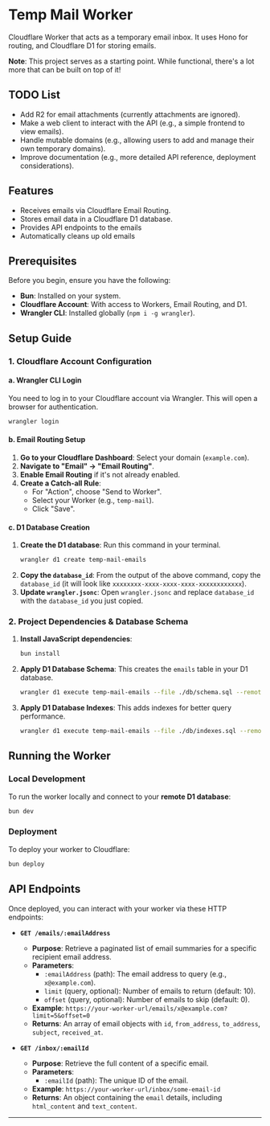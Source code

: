# Temp Mail Worker

Cloudflare Worker that acts as a temporary email inbox. It uses Hono for routing, and Cloudflare D1 for storing emails.

**Note**: This project serves as a starting point. While functional, there's a lot more that can be built on top of it!

## TODO List

*   Add R2 for email attachments (currently attachments are ignored).
*   Make a web client to interact with the API (e.g., a simple frontend to view emails).
*   Handle mutable domains (e.g., allowing users to add and manage their own temporary domains).
*   Improve documentation (e.g., more detailed API reference, deployment considerations).

## Features

*   Receives emails via Cloudflare Email Routing.
*   Stores email data in a Cloudflare D1 database.
*   Provides API endpoints to the emails
*   Automatically cleans up old emails

## Prerequisites

Before you begin, ensure you have the following:

*   **Bun**: Installed on your system.
*   **Cloudflare Account**: With access to Workers, Email Routing, and D1.
*   **Wrangler CLI**: Installed globally (`npm i -g wrangler`).

## Setup Guide

### 1. Cloudflare Account Configuration

#### a. Wrangler CLI Login

You need to log in to your Cloudflare account via Wrangler. This will open a browser for authentication.

```bash
wrangler login
```

#### b. Email Routing Setup

1.  **Go to your Cloudflare Dashboard**: Select your domain (`example.com`).
2.  **Navigate to "Email" -> "Email Routing"**.
3.  **Enable Email Routing** if it's not already enabled.
4.  **Create a Catch-all Rule**:
    *   For "Action", choose "Send to Worker".
    *   Select your Worker (e.g., `temp-mail`).
    *   Click "Save".

#### c. D1 Database Creation

1.  **Create the D1 database**: Run this command in your terminal.
    ```bash
    wrangler d1 create temp-mail-emails
    ```
2.  **Copy the `database_id`**: From the output of the above command, copy the `database_id` (it will look like `xxxxxxxx-xxxx-xxxx-xxxx-xxxxxxxxxxxx`).
3.  **Update `wrangler.jsonc`**: Open `wrangler.jsonc` and replace `database_id` with the `database_id` you just copied.

### 2. Project Dependencies & Database Schema

1.  **Install JavaScript dependencies**:
    ```bash
    bun install
    ```
2.  **Apply D1 Database Schema**: This creates the `emails` table in your D1 database.
    ```bash
    wrangler d1 execute temp-mail-emails --file ./db/schema.sql --remote
    ```
3.  **Apply D1 Database Indexes**: This adds indexes for better query performance.
    ```bash
    wrangler d1 execute temp-mail-emails --file ./db/indexes.sql --remote
    ```

## Running the Worker

### Local Development

To run the worker locally and connect to your **remote D1 database**:

```bash
bun dev
```

### Deployment

To deploy your worker to Cloudflare:

```bash
bun deploy
```

## API Endpoints

Once deployed, you can interact with your worker via these HTTP endpoints:

*   **`GET /emails/:emailAddress`**
    *   **Purpose**: Retrieve a paginated list of email summaries for a specific recipient email address.
    *   **Parameters**:
        *   `:emailAddress` (path): The email address to query (e.g., `x@example.com`).
        *   `limit` (query, optional): Number of emails to return (default: 10).
        *   `offset` (query, optional): Number of emails to skip (default: 0).
    *   **Example**: `https://your-worker-url/emails/x@example.com?limit=5&offset=0`
    *   **Returns**: An array of email objects with `id`, `from_address`, `to_address`, `subject`, `received_at`.

*   **`GET /inbox/:emailId`**
    *   **Purpose**: Retrieve the full content of a specific email.
    *   **Parameters**:
        *   `:emailId` (path): The unique ID of the email.
    *   **Example**: `https://your-worker-url/inbox/some-email-id`
    *   **Returns**: An object containing the `email` details, including `html_content` and `text_content`.

---

